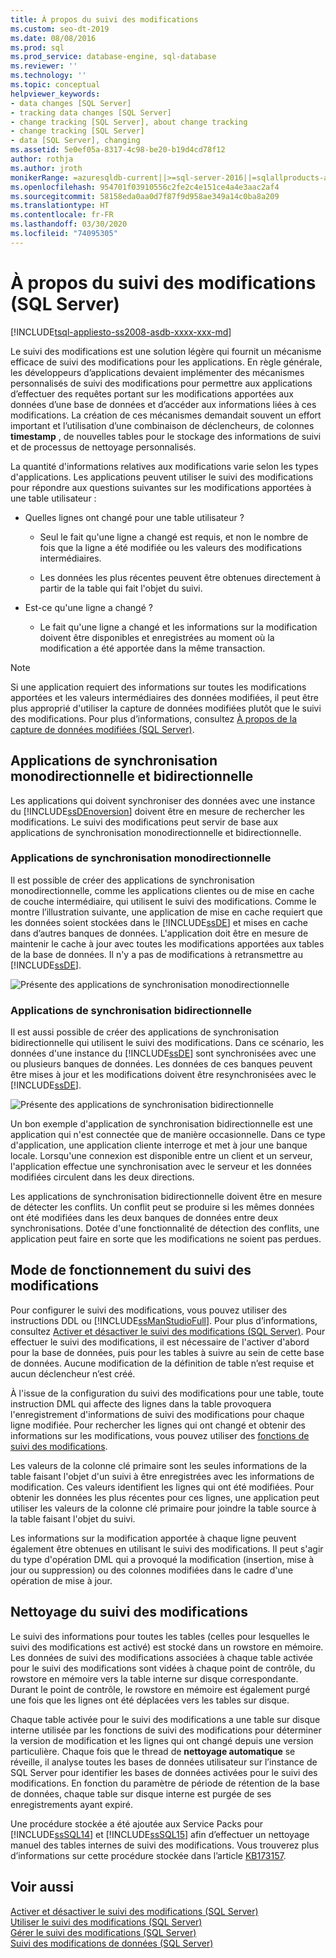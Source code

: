 ```yaml
---
title: À propos du suivi des modifications
ms.custom: seo-dt-2019
ms.date: 08/08/2016
ms.prod: sql
ms.prod_service: database-engine, sql-database
ms.reviewer: ''
ms.technology: ''
ms.topic: conceptual
helpviewer_keywords:
- data changes [SQL Server]
- tracking data changes [SQL Server]
- change tracking [SQL Server], about change tracking
- change tracking [SQL Server]
- data [SQL Server], changing
ms.assetid: 5e0ef05a-8317-4c98-be20-b19d4cd78f12
author: rothja
ms.author: jroth
monikerRange: =azuresqldb-current||>=sql-server-2016||=sqlallproducts-allversions||>=sql-server-linux-2017||=azuresqldb-mi-current
ms.openlocfilehash: 954701f03910556c2fe2c4e151ce4a4e3aac2af4
ms.sourcegitcommit: 58158eda0aa0d7f87f9d958ae349a14c0ba8a209
ms.translationtype: HT
ms.contentlocale: fr-FR
ms.lasthandoff: 03/30/2020
ms.locfileid: "74095305"
---
```

# <a name="about-change-tracking-sql-server"></a>À propos du suivi des modifications (SQL Server)
[!INCLUDE[tsql-appliesto-ss2008-asdb-xxxx-xxx-md](../../includes/tsql-appliesto-ss2008-asdb-xxxx-xxx-md.md)]

  Le suivi des modifications est une solution légère qui fournit un mécanisme efficace de suivi des modifications pour les applications. En règle générale, les développeurs d’applications devaient implémenter des mécanismes personnalisés de suivi des modifications pour permettre aux applications d’effectuer des requêtes portant sur les modifications apportées aux données d’une base de données et d’accéder aux informations liées à ces modifications. La création de ces mécanismes demandait souvent un effort important et l’utilisation d’une combinaison de déclencheurs, de colonnes **timestamp** , de nouvelles tables pour le stockage des informations de suivi et de processus de nettoyage personnalisés.  
  
 La quantité d'informations relatives aux modifications varie selon les types d'applications. Les applications peuvent utiliser le suivi des modifications pour répondre aux questions suivantes sur les modifications apportées à une table utilisateur :  
  
-   Quelles lignes ont changé pour une table utilisateur ?  
  
    -   Seul le fait qu'une ligne a changé est requis, et non le nombre de fois que la ligne a été modifiée ou les valeurs des modifications intermédiaires.  
  
    -   Les données les plus récentes peuvent être obtenues directement à partir de la table qui fait l'objet du suivi.  
  
-   Est-ce qu'une ligne a changé ?  
  
    -   Le fait qu'une ligne a changé et les informations sur la modification doivent être disponibles et enregistrées au moment où la modification a été apportée dans la même transaction.  
  
> [!NOTE]  
>  Si une application requiert des informations sur toutes les modifications apportées et les valeurs intermédiaires des données modifiées, il peut être plus approprié d'utiliser la capture de données modifiées plutôt que le suivi des modifications. Pour plus d’informations, consultez [À propos de la capture de données modifiées &#40;SQL Server&#41;](../../relational-databases/track-changes/about-change-data-capture-sql-server.md).  
  
## <a name="one-way-and-two-way-synchronization-applications"></a>Applications de synchronisation monodirectionnelle et bidirectionnelle  
 Les applications qui doivent synchroniser des données avec une instance du [!INCLUDE[ssDEnoversion](../../includes/ssdenoversion-md.md)] doivent être en mesure de rechercher les modifications. Le suivi des modifications peut servir de base aux applications de synchronisation monodirectionnelle et bidirectionnelle.  
  
### <a name="one-way-synchronization-applications"></a>Applications de synchronisation monodirectionnelle  
 Il est possible de créer des applications de synchronisation monodirectionnelle, comme les applications clientes ou de mise en cache de couche intermédiaire, qui utilisent le suivi des modifications. Comme le montre l’illustration suivante, une application de mise en cache requiert que les données soient stockées dans le [!INCLUDE[ssDE](../../includes/ssde-md.md)] et mises en cache dans d’autres banques de données. L'application doit être en mesure de maintenir le cache à jour avec toutes les modifications apportées aux tables de la base de données. Il n'y a pas de modifications à retransmettre au [!INCLUDE[ssDE](../../includes/ssde-md.md)].  
  
 ![Présente des applications de synchronisation monodirectionnelle](../../relational-databases/track-changes/media/one-waysync.gif "Présente des applications de synchronisation monodirectionnelle")  
  
### <a name="two-way-synchronization-applications"></a>Applications de synchronisation bidirectionnelle  
 Il est aussi possible de créer des applications de synchronisation bidirectionnelle qui utilisent le suivi des modifications. Dans ce scénario, les données d'une instance du [!INCLUDE[ssDE](../../includes/ssde-md.md)] sont synchronisées avec une ou plusieurs banques de données. Les données de ces banques peuvent être mises à jour et les modifications doivent être resynchronisées avec le [!INCLUDE[ssDE](../../includes/ssde-md.md)].  
  
 ![Présente des applications de synchronisation bidirectionnelle](../../relational-databases/track-changes/media/two-waysync.gif "Présente des applications de synchronisation bidirectionnelle")  
  
 Un bon exemple d'application de synchronisation bidirectionnelle est une application qui n'est connectée que de manière occasionnelle. Dans ce type d'application, une application cliente interroge et met à jour une banque locale. Lorsqu'une connexion est disponible entre un client et un serveur, l'application effectue une synchronisation avec le serveur et les données modifiées circulent dans les deux directions.  
  
 Les applications de synchronisation bidirectionnelle doivent être en mesure de détecter les conflits. Un conflit peut se produire si les mêmes données ont été modifiées dans les deux banques de données entre deux synchronisations. Dotée d'une fonctionnalité de détection des conflits, une application peut faire en sorte que les modifications ne soient pas perdues.  
  
## <a name="how-change-tracking-works"></a>Mode de fonctionnement du suivi des modifications  
 Pour configurer le suivi des modifications, vous pouvez utiliser des instructions DDL ou [!INCLUDE[ssManStudioFull](../../includes/ssmanstudiofull-md.md)]. Pour plus d’informations, consultez [Activer et désactiver le suivi des modifications &#40;SQL Server&#41;](../../relational-databases/track-changes/enable-and-disable-change-tracking-sql-server.md). Pour effectuer le suivi des modifications, il est nécessaire de l'activer d'abord pour la base de données, puis pour les tables à suivre au sein de cette base de données. Aucune modification de la définition de table n’est requise et aucun déclencheur n’est créé.  
  
 À l'issue de la configuration du suivi des modifications pour une table, toute instruction DML qui affecte des lignes dans la table provoquera l'enregistrement d'informations de suivi des modifications pour chaque ligne modifiée. Pour rechercher les lignes qui ont changé et obtenir des informations sur les modifications, vous pouvez utiliser des [fonctions de suivi des modifications](../../relational-databases/system-functions/change-tracking-functions-transact-sql.md).  
  
 Les valeurs de la colonne clé primaire sont les seules informations de la table faisant l'objet d'un suivi à être enregistrées avec les informations de modification. Ces valeurs identifient les lignes qui ont été modifiées. Pour obtenir les données les plus récentes pour ces lignes, une application peut utiliser les valeurs de la colonne clé primaire pour joindre la table source à la table faisant l'objet du suivi.  
  
 Les informations sur la modification apportée à chaque ligne peuvent également être obtenues en utilisant le suivi des modifications. Il peut s'agir du type d'opération DML qui a provoqué la modification (insertion, mise à jour ou suppression) ou des colonnes modifiées dans le cadre d'une opération de mise à jour. 
 
## <a name="change-tracking-cleanup"></a>Nettoyage du suivi des modifications
Le suivi des informations pour toutes les tables (celles pour lesquelles le suivi des modifications est activé) est stocké dans un rowstore en mémoire. Les données de suivi des modifications associées à chaque table activée pour le suivi des modifications sont vidées à chaque point de contrôle, du rowstore en mémoire vers la table interne sur disque correspondante. Durant le point de contrôle, le rowstore en mémoire est également purgé une fois que les lignes ont été déplacées vers les tables sur disque.

Chaque table activée pour le suivi des modifications a une table sur disque interne utilisée par les fonctions de suivi des modifications pour déterminer la version de modification et les lignes qui ont changé depuis une version particulière. Chaque fois que le thread de **nettoyage automatique** se réveille, il analyse toutes les bases de données utilisateur sur l’instance de SQL Server pour identifier les bases de données activées pour le suivi des modifications. En fonction du paramètre de période de rétention de la base de données, chaque table sur disque interne est purgée de ses enregistrements ayant expiré.

Une procédure stockée a été ajoutée aux Service Packs pour [!INCLUDE[ssSQL14](../../includes/sssql14-md.md)] et [!INCLUDE[ssSQL15](../../includes/sssql15-md.md)] afin d’effectuer un nettoyage manuel des tables internes de suivi des modifications. Vous trouverez plus d’informations sur cette procédure stockée dans l’article [KB173157](https://support.microsoft.com/help/3173157/adds-a-stored-procedure-for-the-manual-cleanup-of-the-change-tracking-side-table-in-sql-server-2014-sp2-or-2016-sp1). 
  
## <a name="see-also"></a>Voir aussi  
 [Activer et désactiver le suivi des modifications &#40;SQL Server&#41;](../../relational-databases/track-changes/enable-and-disable-change-tracking-sql-server.md)   
 [Utiliser le suivi des modifications &#40;SQL Server&#41;](../../relational-databases/track-changes/work-with-change-tracking-sql-server.md)   
 [Gérer le suivi des modifications &#40;SQL Server&#41;](../../relational-databases/track-changes/manage-change-tracking-sql-server.md)   
 [Suivi des modifications de données &#40;SQL Server&#41;](../../relational-databases/track-changes/track-data-changes-sql-server.md)  
  
  

